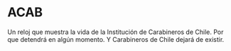 # ACAB
Un reloj que muestra la vida de la Institución de Carabineros de Chile. Por que detendrá en algún momento. Y Carabineros de Chile dejará de existir.
